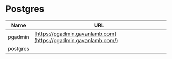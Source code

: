 # Postgres

| Name     | URL                                                             |
|----------|-----------------------------------------------------------------|
| pgadmin  | [https://pgadmin.gavanlamb.com](https://pgadmin.gavanlamb.com/) |
| postgres |                                                                 |